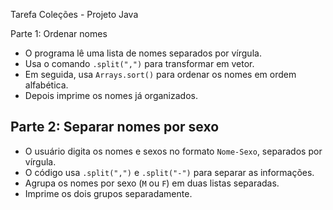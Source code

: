  Tarefa Coleções - Projeto Java

Parte 1: Ordenar nomes
- O programa lê uma lista de nomes separados por vírgula.
- Usa o comando `.split(",")` para transformar em vetor.
- Em seguida, usa `Arrays.sort()` para ordenar os nomes em ordem alfabética.
- Depois imprime os nomes já organizados.

## Parte 2: Separar nomes por sexo
- O usuário digita os nomes e sexos no formato `Nome-Sexo`, separados por vírgula.
- O código usa `.split(",")` e `.split("-")` para separar as informações.
- Agrupa os nomes por sexo (`M` ou `F`) em duas listas separadas.
- Imprime os dois grupos separadamente.


